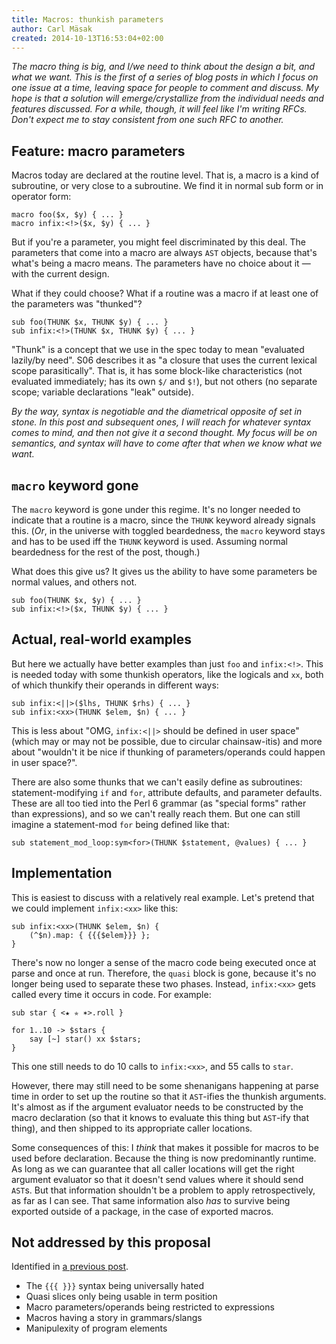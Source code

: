 ```yaml
---
title: Macros: thunkish parameters
author: Carl Mäsak
created: 2014-10-13T16:53:04+02:00
---
```

*The macro thing is big, and I/we need to think about the design a bit, and what we want. This is the first of a series of blog posts in which I focus on one issue at a time, leaving space for people to comment and discuss. My hope is that a solution will emerge/crystallize from the individual needs and features discussed. For a while, though, it will feel like I'm writing RFCs. Don't expect me to stay consistent from one such RFC to another.*

## Feature: macro parameters

Macros today are declared at the routine level. That is, a macro is a kind of subroutine, or very close to a subroutine. We find it in normal sub form or in operator form:

    macro foo($x, $y) { ... }
    macro infix:<!>($x, $y) { ... }

But if you're a parameter, you might feel discriminated by this deal. The parameters that come into a macro are always `AST` objects, because that's what's being a macro means. The parameters have no choice about it &mdash; with the current design.

What if they could choose? What if a routine was a macro if at least one of the parameters was "thunked"?

    sub foo(THUNK $x, THUNK $y) { ... }
    sub infix:<!>(THUNK $x, THUNK $y) { ... }

"Thunk" is a concept that we use in the spec today to mean "evaluated lazily/by need". S06 describes it as "a closure that uses the current lexical scope parasitically". That is, it has some block-like characteristics (not evaluated immediately; has its own `$/` and `$!`), but not others (no separate scope; variable declarations "leak" outside).

*By the way, syntax is negotiable and the diametrical opposite of set in stone. In this post and subsequent ones, I will reach for whatever syntax comes to mind, and then not give it a second thought. My focus will be on semantics, and syntax will have to come after that when we know what we want.*

## `macro` keyword gone

The `macro` keyword is gone under this regime. It's no longer needed to indicate that a routine is a macro, since the `THUNK` keyword already signals this. (*Or*, in the universe with toggled beardedness, the `macro` keyword stays and has to be used iff the `THUNK` keyword is used. Assuming normal beardedness for the rest of the post, though.)

What does this give us? It gives us the ability to have some parameters be normal values, and others not.

    sub foo(THUNK $x, $y) { ... }
    sub infix:<!>($x, THUNK $y) { ... }

## Actual, real-world examples

But here we actually have better examples than just `foo` and `infix:<!>`. This is needed today with some thunkish operators, like the logicals and `xx`, both of which thunkify their operands in different ways:

    sub infix:<||>($lhs, THUNK $rhs) { ... }
    sub infix:<xx>(THUNK $elem, $n) { ... }

This is less about "OMG, `infix:<||>` should be defined in user space" (which may or may not be possible, due to circular chainsaw-itis) and more about "wouldn't it be nice if thunking of parameters/operands could happen in user space?".

There are also some thunks that we can't easily define as subroutines: statement-modifying `if` and `for`, attribute defaults, and parameter defaults. These are all too tied into the Perl 6 grammar (as "special forms" rather than expressions), and so we can't really reach them. But one can still imagine a statement-mod `for` being defined like that:

    sub statement_mod_loop:sym<for>(THUNK $statement, @values) { ... }

## Implementation

This is easiest to discuss with a relatively real example. Let's pretend that we could implement `infix:<xx>` like this:

    sub infix:<xx>(THUNK $elem, $n) {
        (^$n).map: { {{{$elem}}} };
    }

There's now no longer a sense of the macro code being executed once at parse and once at run. Therefore, the `quasi` block is gone, because it's no longer being used to separate these two phases. Instead, `infix:<xx>` gets called every time it occurs in code. For example:

    sub star { <★ ✯ ✶>.roll }

    for 1..10 -> $stars {
        say [~] star() xx $stars;
    }

This one still needs to do 10 calls to `infix:<xx>`, and 55 calls to `star`.

However, there may still need to be some shenanigans happening at parse time in order to set up the routine so that it `AST`-ifies the thunkish arguments. It's almost as if the argument evaluator needs to be constructed by the macro declaration (so that it knows to evaluate this thing but `AST`-ify that thing), and then shipped to its appropriate caller locations.

Some consequences of this: I *think* that makes it possible for macros to be used before declaration. Because the thing is now predominantly runtime. As long as we can guarantee that all caller locations will get the right argument evaluator so that it doesn't send values where it should send `AST`s. But that information shouldn't be a problem to apply retrospectively, as far as I can see. That same information also *has* to survive being exported outside of a package, in the case of exported macros.

## Not addressed by this proposal

Identified in [a previous post](http://strangelyconsistent.org/blog/macros-progress-report-after-a-long-break).

* The `{{{ }}}` syntax being universally hated
* Quasi slices only being usable in term position
* Macro parameters/operands being restricted to expressions
* Macros having a story in grammars/slangs
* Manipulexity of program elements

